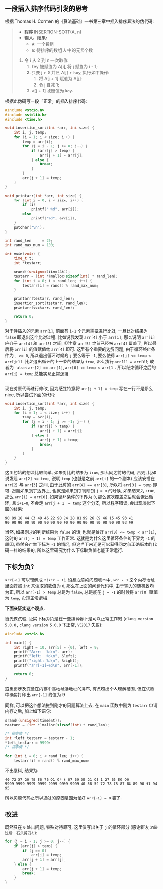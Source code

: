## 一段插入排序代码引发的思考

根据 Thomas H. Cormen 的《算法基础》一书第三章中插入排序算法的伪代码:

> - **程序** INSERTION-SORT(A, n)
> - **输入、结果:**
>   - A: 一个数组
>   - n: 待排序的数组 A 中的元素个数
> 1. 令 i 从 2 到 n 一次取值:
>    1. key 被赋值为 A[i], 将 j 赋值为 i - 1;
>    1. 只要 j > 0 并且 A[j] > key, 执行如下操作:
>       1. 将 A[j + 1] 赋值为 A[j];
>       1. 令 j 自减 1;
>    1. A[j + 1] 被赋值为 key.

根据此伪码写一段「正常」的插入排序代码:

```c
#include <stdio.h>
#include <stdlib.h>
#include <time.h>

void insertion_sort(int *arr, int size) {
    int i, j, temp;
    for (i = 1; i < size; i++) {
        temp = arr[i];
        for (j = i - 1; j >= 0; j--) {
            if (arr[j] > temp) {
                arr[j + 1] = arr[j];
            } else {
                break;
            }
        }
        arr[j + 1] = temp;
    }
}

void printarr(int *arr, int size) {
    for (int i = 0; i < size; i++) {
        if (i)
            printf(" %d", arr[i]);
        else
            printf("%d", arr[i]);
    }
    putchar('\n');
}

int rand_len     = 20;
int rand_max_num = 100;

int main(void) {
    time_t t;
    int *testarr;

    srand((unsigned)time(&t));
    testarr = (int *)malloc(sizeof(int) * rand_len);
    for (int i = 0; i < rand_len; i++) {
        testarr[i] = rand() % rand_max_num;
    }

    printarr(testarr, rand_len);
    insertion_sort(testarr, rand_len);
    printarr(testarr, rand_len);

    return 0;
}
```

对于待插入的元素 `arr[i]`, 前面有 `i-1` 个元素需要进行比对,
一旦比对结果为 `false` 即退出这个比对过程. 比如说我发现 `arr[4]` 小于 `arr[i]`,
那么说明 `arr[i]` 应介于 `arr[4]` 和 `arr[5]` 之间, 但注意 `arr[5]`
之前已经被 `arr[4]` 覆盖了, 所以最后将 `arr[i]` 的值赋值给 `arr[4]` 即可.
这里有个重要的边界问题, 由于循环终止条件为 `j >= 0`, 所以退出循环时候的 `j`
要么等于 `-1`, 要么使得 `arr[j] <= temp < arr[j+1]`.
比如退出循环的上一轮的结果为 `true`, 那么执行 `arr[1] = arr[0]`;
或者为 `false`: `arr[2] == arr[1]`, `arr[0] <= temp < arr[1]`.
所以结束循环之后的 `arr[i] = temp` 总能实现正常逻辑.

------------------------------------

现在对原代码进行修改, 因为感觉特意将 `arr[j + 1] = temp` 写在一行不是那么 nice,
所以尝试下面的代码:

```c
void insertion_sort(int *arr, int size) {
    int i, j, temp;
    for (i = 1; i < size; i++) {
        temp = arr[i];
        for (j = i - 1; j >= -1; j--) {
            if (arr[j] > temp) {
                arr[j + 1] = arr[j];
            } else {
                arr[j + 1] = temp;
                break;
            }
        }
    }
}
```

这里初始的想法比较简单, 如果对比的结果为 `true`, 那么同之前的代码,
否则, 比如说发现 `arr[2] <= temp`, 说明 `temp` (也就是之前 `arr[i]` 的一个副本)
应该安插在 `arr[2]` 与 `arr[3]` 之间, 由于此时的 `arr[4] == arr[3]`,
所以将 `arr[3] = temp` 即可. 然而如果到了边界上, 也就是如果到了判断到 `j = 0`
的时候, 如果结果为 `true`, 那么 `arr[1] = arr[0]`. 如果循环条件的下界为 `0`,
那么这次覆盖之后就会退出循环, 且 `i+1=0`, 不会走 `arr[j + 1] = temp` 这个分支,
所以程序错误, 会出现类似下面的结果:

```
90 89 18 44 83 49 46 22 90 24 28 81 99 26 89 46 15 45 93 41
90 90 90 90 90 90 90 90 90 90 90 90 90 90 90 90 90 90 93 99
```

当然, 如果刚才的判断结果为 `false` 的话, 也就是恰好 `arr[0] <= temp < arr[1]`,
这时的 `arr[j + 1] = temp` 工作正常.
这就是为什么这里循环条件的下界为 `-1` 的原因, 虽然会产生下标为 `-1` 的情况,
但这样下来还是可以获得同之前正确版本的代码一样的结果的,
所以这里研究为什么下标取负值也能正常运行.

## 下标为负?

`arr[-1]` 可以理解成 `*(arr - 1)`, 设想之前的问题版本中, `arr - 1`
这个内存地址里面按照 `int` 来读取的数值为 `0`, 那么在上面的问题代码中,
由于输入的随机数均为正, 所以 `arr[-1] > temp` 总是为 `false`,
总是能在 `j = -1` 的时候将 `arr[0]` 赋值为 `temp`, 实现正常逻辑.

**下面来证实这个观点.**

首先做试验, 证实下标为负是在一些编译器下是可以正常工作的 (`clang version 5.0.0`
, `clang version 5.0.0` 下正常, `VS2017` 失败):

```c
#include <stdio.h>

int main() {
    int right = 10, arr[5] = {0}, left = 9;
    printf("&arr:  %p\n", arr);
    printf("left:  %p\n", &left);
    printf("right: %p\n", &right);
    printf("arr[-1]=%d\n", arr[-1]);

    return 0;
}
```

这里面涉及变量在内存中高地址低地址的排布, 有点超出个人理解范围,
但在试验中确实打印出 `arr[-1]` 的值为 9.

同样, 可以把这个想法搬到刚才的问题算法上去, 在 `main` 函数中刚为 `testarr`
申请内存之后, 加上如下语句:

```c
srand((unsigned)time(&t));
testarr = (int *)malloc(sizeof(int) * rand_len);

/* 搞事情 */
int *left_testarr = testarr - 1;
*left_testarr = 9999;
/* 搞事情 */

for (int i = 0; i < rand_len; i++) {
    testarr[i] = rand() % rand_max_num;
```

不出意料, 结果为:

```
40 72 37 20 78 58 78 91 94 6 87 89 35 21 95 1 27 88 59 90
9999 9999 9999 9999 9999 9999 9999 40 58 59 72 78 78 87 88 89 90 91 94 95
```

所以问题代码之所以通过的原因是因为恰好 `arr[-1] = 0` 罢了.

## 改进

既然只在 `0` 处出问题, 特殊对待即可, 这里仅写出关于 `j` 的循环部分
(感谢群友 `酒醉过后  石头剪刀布`):

```c
for (j = i - 1; j >= 0; j--) {
    if (arr[j] > temp) {
        if (j == 0)
            arr[j] = temp;
        arr[j + 1] = arr[j];
    } else {
        arr[j + 1] = temp;
        break;
    }
}
```
